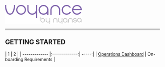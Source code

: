 
![](voyance-logo.png)


---

## GETTING STARTED
| 1 | 2 |
| ------------- |:-------------:| -----:|
| <a href="https://adarshseetharam.gitbooks.io/voyance/content/voyance/Operations%20Dashboard.html">Operations Dashboard</a> | On-boarding Requirements |
